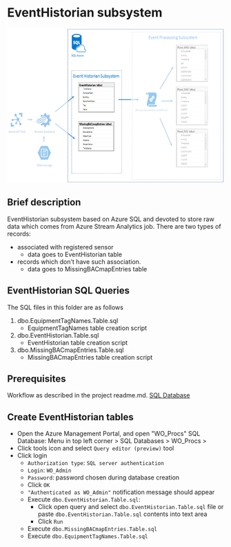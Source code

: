 # EventHistorian subsystem #

<img src="Images/architecture.png" width="604" height="360">

## Brief description
EventHistorian subsystem based on Azure SQL and devoted to store raw data which comes from Azure Stream Analytics job. 
There are two types of records: 
 * associated with registered sensor
	 * data goes to EventHistorian table
 * records which don't have such association.
	 * data goes to MissingBACmapEntries table


## EventHistorian SQL Queries ##
The SQL files in this folder are as follows 

1. dbo.EquipmentTagNames.Table.sql
	* EquipmentTagNames table creation script
2. dbo.EventHistorian.Table.sql
	* EventHistorian table creation script
3. dbo.MissingBACmapEntries.Table.sql
	* MissingBACmapEntries table creation script


## Prerequisites ##
Workflow as described in the project readme.md.
[SQL Database](/readme.md#Create-Azure-SQL-Database)

## Create EventHistorian tables ##
* Open the Azure Management Portal, and open "WO_Procs" SQL Database: Menu in top left corner > SQL Databases > WO_Procs >
* Click tools icon and select `Query editor (preview)` tool
* Click login
	* `Authorization type`: `SQL server authentication`
	* `Login`: `WO_Admin`
	* `Password`: password chosen during database creation
	* Click `OK`
	* `"Authenticated as WO_Admin"` notification message should appear
	* Execute `dbo.EventHistorian.Table.sql`:
		* Click open query and select `dbo.EventHistorian.Table.sql` file or paste `dbo.EventHistorian.Table.sql` contents into text area
		* Click `Run`
	* Execute `dbo.MissingBACmapEntries.Table.sql`
	* Execute `dbo.EquipmentTagNames.Table.sql`



